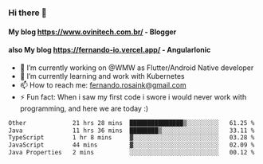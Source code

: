 ### Hi there 👋

#### My blog https://www.ovinitech.com.br/ - Blogger
#### also My blog https://fernando-io.vercel.app/ - AngularIonic

- 🔭 I’m currently working on @WMW as Flutter/Android Native developer
- 🌱 I’m currently learning and work with Kubernetes
- 📫 How to reach me: fernando.rosaink@gmail.com 
- ⚡ Fun fact: When i saw my first code i swore i would never work with programming, and here we are today :)

<!--START_SECTION:waka-->

```txt
Other             21 hrs 28 mins  ███████████████▒░░░░░░░░░   61.25 %
Java              11 hrs 36 mins  ████████▒░░░░░░░░░░░░░░░░   33.11 %
TypeScript        1 hr 8 mins     ▓░░░░░░░░░░░░░░░░░░░░░░░░   03.28 %
JavaScript        44 mins         ▓░░░░░░░░░░░░░░░░░░░░░░░░   02.09 %
Java Properties   2 mins          ░░░░░░░░░░░░░░░░░░░░░░░░░   00.12 %
```

<!--END_SECTION:waka-->
